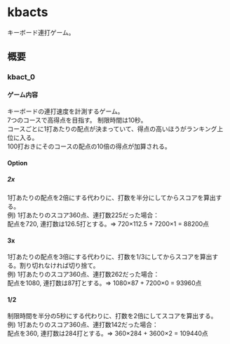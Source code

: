 # kbacts
キーボード連打ゲーム。
## 概要
### kbact_0
#### ゲーム内容
キーボードの連打速度を計測するゲーム。  
7つのコースで高得点を目指す。
制限時間は10秒。  
コースごとに1打あたりの配点が決まっていて、得点の高いほうがランキング上位に入る。  
100打おきにそのコースの配点の10倍の得点が加算される。  
#### Option
##### 2x
1打あたりの配点を2倍にする代わりに、打数を半分にしてからスコアを算出する。  
例) 1打あたりのスコア360点、連打数225だった場合：  
配点を720, 連打数は126.5打とする。=> 720×112.5 + 7200×1 = 88200点
#### 3x
1打あたりの配点を3倍にする代わりに、打数を1/3にしてからスコアを算出する。割り切れなければ切り捨て。  
例) 1打あたりのスコア360点、連打数262だった場合：  
配点を1080, 連打数は87打とする。=> 1080×87 + 7200×0 = 93960点
#### 1/2
制限時間を半分の5秒にする代わりに、打数を2倍にしてスコアを算出する。  
例) 1打あたりのスコア360点、連打数142だった場合：  
配点を360, 連打数は284打とする。=> 360×284 + 3600×2 = 109440点

